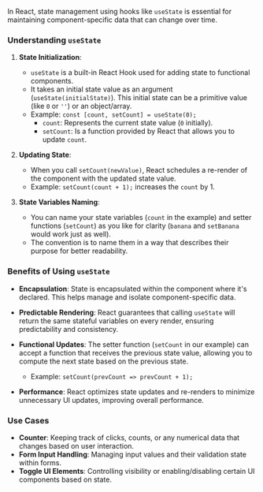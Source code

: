 In React, state management using hooks like `useState` is essential for maintaining component-specific data that can change over time.

### Understanding `useState`

1. **State Initialization**:

   - `useState` is a built-in React Hook used for adding state to functional components.
   - It takes an initial state value as an argument (`useState(initialState)`). This initial state can be a primitive value (like `0` or `''`) or an object/array.
   - Example: `const [count, setCount] = useState(0);`
     - `count`: Represents the current state value (`0` initially).
     - `setCount`: Is a function provided by React that allows you to update `count`.

2. **Updating State**:

   - When you call `setCount(newValue)`, React schedules a re-render of the component with the updated state value.
   - Example: `setCount(count + 1);` increases the `count` by 1.

3. **State Variables Naming**:
   - You can name your state variables (`count` in the example) and setter functions (`setCount`) as you like for clarity (`banana` and `setBanana` would work just as well).
   - The convention is to name them in a way that describes their purpose for better readability.

### Benefits of Using `useState`

- **Encapsulation**: State is encapsulated within the component where it's declared. This helps manage and isolate component-specific data.
- **Predictable Rendering**: React guarantees that calling `useState` will return the same stateful variables on every render, ensuring predictability and consistency.

- **Functional Updates**: The setter function (`setCount` in our example) can accept a function that receives the previous state value, allowing you to compute the next state based on the previous state.

  - Example: `setCount(prevCount => prevCount + 1);`

- **Performance**: React optimizes state updates and re-renders to minimize unnecessary UI updates, improving overall performance.

### Use Cases

- **Counter**: Keeping track of clicks, counts, or any numerical data that changes based on user interaction.
- **Form Input Handling**: Managing input values and their validation state within forms.
- **Toggle UI Elements**: Controlling visibility or enabling/disabling certain UI components based on state.

